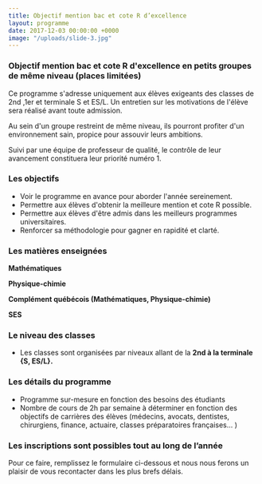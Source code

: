 ```yaml
---
title: Objectif mention bac et cote R d’excellence
layout: programme
date: 2017-12-03 00:00:00 +0000
image: "/uploads/slide-3.jpg"
---
```

### Objectif mention bac et cote R d'excellence en petits groupes de même niveau (places limitées)

Ce programme s'adresse uniquement aux élèves exigeants des classes de  2nd ,1er et terminale S et ES/L. Un entretien sur les motivations de l'élève sera réalisé avant toute admission.

Au sein d'un groupe restreint de même niveau, ils pourront profiter d'un environnement sain, propice pour assouvir leurs ambitions.

Suivi par une équipe de professeur de qualité,  le contrôle de leur avancement constituera leur priorité numéro 1.

### Les objectifs

* Voir le programme en avance pour aborder l'année sereinement.
* Permettre aux élèves d'obtenir la meilleure mention et cote R possible.
* Permettre aux élèves d'être admis dans les meilleurs programmes universitaires.
* Renforcer sa méthodologie pour gagner en rapidité et clarté.

### Les matières enseignées

**Mathématiques**

**Physique-chimie**

**Complément québécois (Mathématiques, Physique-chimie)**

**SES**

### Le niveau des classes

* Les classes sont organisées par niveaux allant de la **2nd à la terminale {S, ES/L}.**

### Les détails du programme

* Programme sur-mesure en fonction des besoins des étudiants
* Nombre de cours de 2h par semaine à déterminer en fonction des objectifs de carrières des élèves (médecins, avocats, dentistes, chirurgiens, finance, actuaire, classes préparatoires françaises... )

### **Les inscriptions sont possibles tout au long de l’année**

Pour ce faire, remplissez le formulaire ci-dessous et nous nous ferons un plaisir de vous recontacter dans les plus brefs délais.